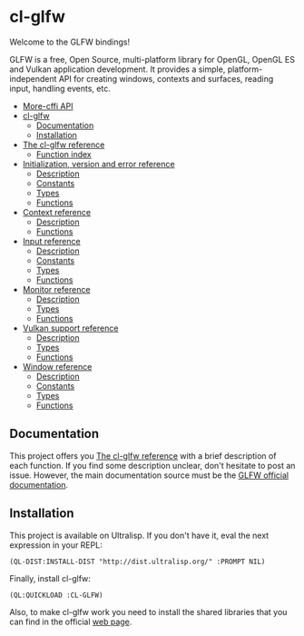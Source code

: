 # cl-glfw

Welcome to the GLFW bindings!

GLFW is a free, Open Source, multi-platform library for OpenGL, OpenGL ES and Vulkan application development. It provides a simple, platform-independent API for creating windows, contexts and surfaces, reading input, handling events, etc.

* [More-cffi API](/docs/mcffi-api.md#more-cffi-api)
* [cl-glfw](/README.md#cl-glfw)
  * [Documentation](/README.md#documentation)
  * [Installation](/README.md#installation)
* [The cl-glfw reference](/docs/api-introduction.md#the-cl-glfw-reference)
  * [Function index](/docs/api-introduction.md#function-index)
* [Initialization, version and error reference](/docs/api/initialization.md#initialization-version-and-error-reference)
  * [Description](/docs/api/initialization.md#description)
  * [Constants](/docs/api/initialization.md#constants)
  * [Types](/docs/api/initialization.md#types)
  * [Functions](/docs/api/initialization.md#functions)
* [Context reference](/docs/api/context.md#context-reference)
  * [Description](/docs/api/context.md#description)
  * [Functions](/docs/api/context.md#functions)
* [Input reference](/docs/api/input.md#input-reference)
  * [Description](/docs/api/input.md#description)
  * [Constants](/docs/api/input.md#constants)
  * [Types](/docs/api/input.md#types)
  * [Functions](/docs/api/input.md#functions)
* [Monitor reference](/docs/api/monitor.md#monitor-reference)
  * [Description](/docs/api/monitor.md#description)
  * [Types](/docs/api/monitor.md#types)
  * [Functions](/docs/api/monitor.md#functions)
* [Vulkan support reference](/docs/api/vulkan.md#vulkan-support-reference)
  * [Description](/docs/api/vulkan.md#description)
  * [Types](/docs/api/vulkan.md#types)
  * [Functions](/docs/api/vulkan.md#functions)
* [Window reference](/docs/api/window.md#window-reference)
  * [Description](/docs/api/window.md#description)
  * [Constants](/docs/api/window.md#constants)
  * [Types](/docs/api/window.md#types)
  * [Functions](/docs/api/window.md#functions)

## Documentation

This project offers you [The cl-glfw reference](/docs/api-introduction.md#the-cl-glfw-reference) with a brief description of each function. If you find some description unclear, don't hesitate to post an issue. However, the main documentation source must be the [GLFW official documentation](https://www.glfw.org/documentation.html).

## Installation

This project is available on Ultralisp. If you don't have it, eval the next expression in your REPL:

```
(QL-DIST:INSTALL-DIST "http://dist.ultralisp.org/" :PROMPT NIL)
```

Finally, install cl-glfw:

```
(QL:QUICKLOAD :CL-GLFW)
```

Also, to make cl-glfw work you need to install the shared libraries that you can find in the official [web page](https://www.glfw.org/download.html).

